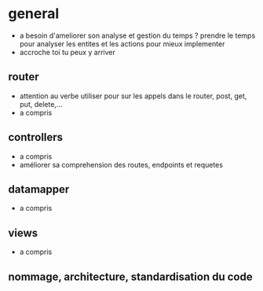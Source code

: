 # general
- a besoin d'ameliorer son analyse et gestion du temps ? prendre le temps pour analyser les entites et les actions pour mieux implementer
- accroche toi tu peux y arriver

## router
- attention au verbe utiliser pour sur les appels dans le router, post, get, put, delete,...
- a compris

## controllers 
- a compris
- améliorer sa comprehension des routes, endpoints et requetes

## datamapper
- a compris

## views
- a compris

## nommage, architecture, standardisation du code

